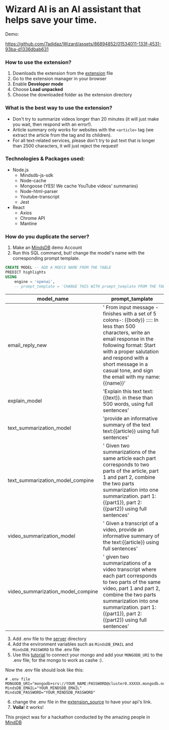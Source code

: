 # Wizard AI is an AI assistant that helps save your time. 
Demo: 

https://github.com/7adidaz/Wizard/assets/86894852/01534011-133f-4531-93ba-d1336dbab631

### How to use the extension? 
1. Downloads the extension from the [extension](./extension) file
2. Go to the extension manager in your browser
3. Enable **Developer mode**
4. Choose **Load unpacked**
5. Choose the downloaded folder as the extension directory

### What is the best way to use the extension? 
- Don't try to summarize videos longer than 20 minutes (it will just make you wait, then respond with an error!).
- Article summary only works for websites with the `<article>` tag (we extract the article from the tag and its children).
- For all text-related services, please don't try to put text that is longer than 2500 characters, it will just reject the request!

### Technologies & Packages used: 
-   Node.js 
    - Mindsdb-js-sdk
    - Node-cache
    - Mongoose (YES! We cache YouTube videos' summaries)
    - Node-html-parser
    - Youtube-transcript
    - Jest 
-   React 
    - Axios
    - Chrome API 
    - Mantine


### How do you duplicate the server? 
1.  Make an [MindsDB](https://mindsdb.com) demo Account
2.  Run this SQL command, but! change the model's name with the corresponding prompt template.

```SQL 
CREATE MODEL -- ADD A MODlE NAME FROM THE TABLE
PREDICT highlights
USING
    engine = 'openai',
    -- prompt_template = 'CHANGE THIS WITH prompt_template FROM THE TABLE'
```

|model_name|prompt_tamplate|
|---|---|
|email_reply_new|' From input message -finishes with a set of 5 colons-: {{body}} ::::: In less than 500 characters, write an email response in the following format: Start with a proper salutation and respond with a short message in a casual tone, and sign the email with my name: {{name}}'|
|explain_model|'Explain this text text:{{text}}. in these than 500 words, using full sentences'|
|text_summarization_model|'provide an informative summary of the text text:{{article}} using full sentences'|
|text_summarization_model_compine|' Given two summarizations of the same article each part corresponds to two parts of the article, part 1 and part 2, combine the two parts summarization into one summarization. part 1:{{part1}}, part 2:{{part2}} using full sentences'|
|video_summarization_model|' Given a transcript of a video, provide an informative summary of the text:{{article}} using full sentences'|
|video_summarization_model_compine|' given two summarizations of a video transcript where each part corresponds to two parts of the same video, part 1 and part 2, combine the two parts summarization into one summarization. part 1:{{part1}}, part 2:{{part2}} using full sentences'|

3. Add .env file to the [server](./server) directory 
4. Add the environment variables such as `MindsDB_EMAIL` and `MindsDB_PASSWORD` to the .env file
5. Use this [tutorial](https://www.mongodb.com/blog/post/quick-start-nodejs-mongodb-how-to-get-connected-to-your-database) to connect your mongo  and add your `MONGODB_URI` to the .env file; for the mongo to work as cashe :).

Now the .env file should look like this: 
```text 
# .env file
MONGODB_URI="mongodb+srv://YOUR_NAME:PASSWORD@cluster0.XXXXX.mongodb.net/extension"
MindsDB_EMAIL="YOUR_MINDSDB_EMAIL"
MindsDB_PASSWORD="YOUR_MINDSDB_PASSWORD"
```

6. change the .env file in the [extension_source](./extension_source) to have your api's link.
7. **Voila**! it works!

This project was for a hackathon conducted by the amazing people in [MindDB](https://mindsdb.com/) 
